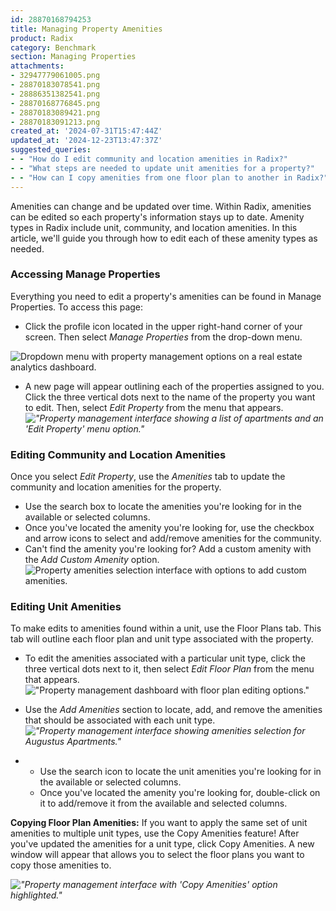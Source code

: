 ```yaml
---
id: 28870168794253
title: Managing Property Amenities
product: Radix
category: Benchmark
section: Managing Properties
attachments:
- 32947779061005.png
- 28870183078541.png
- 28886351382541.png
- 28870168776845.png
- 28870183089421.png
- 28870183091213.png
created_at: '2024-07-31T15:47:44Z'
updated_at: '2024-12-23T13:47:37Z'
suggested_queries:
- - "How do I edit community and location amenities in Radix?"
- - "What steps are needed to update unit amenities for a property?"
- - "How can I copy amenities from one floor plan to another in Radix?"
---
```

Amenities can change and be updated over time. Within Radix, amenities can be edited so each property's information stays up to date. Amenity types in Radix include unit, community, and location amenities. In this article, we'll guide you through how to edit each of these amenity types as needed.

### Accessing Manage Properties

Everything you need to edit a property's amenities can be found in Manage Properties. To access this page:

* Click the profile icon located in the upper right-hand corner of your screen. Then select *Manage Properties* from the drop-down menu.

![Dropdown menu with property management options on a real estate analytics dashboard.](attachments/32947779061005.png)

* A new page will appear outlining each of the properties assigned to you. Click the three vertical dots next to the name of the property you want to edit. Then, select *Edit Property* from the menu that appears.*!["Property management interface showing a list of apartments and an 'Edit Property' menu option."](attachments/28870183078541.png)*

### Editing Community and Location Amenities

Once you select *Edit Property*, use the *Amenities* tab to update the community and location amenities for the property.

* Use the search box to locate the amenities you're looking for in the available or selected columns.
* Once you've located the amenity you're looking for, use the checkbox and arrow icons to select and add/remove amenities for the community.
* Can't find the amenity you're looking for? Add a custom amenity with the *Add Custom Amenity* option. ![Property amenities selection interface with options to add custom amenities.](attachments/28886351382541.png)

### Editing Unit Amenities

To make edits to amenities found within a unit, use the Floor Plans tab. This tab will outline each floor plan and unit type associated with the property.

* To edit the amenities associated with a particular unit type, click the three vertical dots next to it, then select *Edit Floor Plan* from the menu that appears. !["Property management dashboard with floor plan editing options."](attachments/28870168776845.png)
* Use the *Add Amenities* section to locate, add, and remove the amenities that should be associated with each unit type. *!["Property management interface showing amenities selection for Augustus Apartments."](attachments/28870183089421.png)*

* + Use the search icon to locate the unit amenities you're looking for in the available or selected columns.
  + Once you've located the amenity you're looking for, double-click on it to add/remove it from the available and selected columns.

**Copying Floor Plan Amenities:** If you want to apply the same set of unit amenities to multiple unit types, use the Copy Amenities feature! After you've updated the amenities for a unit type, click Copy Amenities. A new window will appear that allows you to select the floor plans you want to copy those amenities to.

*!["Property management interface with 'Copy Amenities' option highlighted."](attachments/28870183091213.png)*